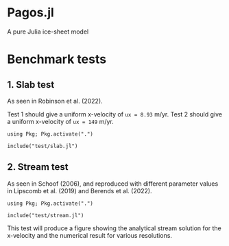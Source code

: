 # Pagos.jl
A pure Julia ice-sheet model



# Benchmark tests

## 1. Slab test

As seen in Robinson et al. (2022). 

Test 1 should give a uniform x-velocity of `ux = 8.93` m/yr. 
Test 2 should give a uniform x-velocity of `ux = 149` m/yr. 

```
using Pkg; Pkg.activate(".")

include("test/slab.jl")
```

## 2. Stream test

As seen in Schoof (2006), and reproduced with different parameter values
in Lipscomb et al. (2019) and Berends et al. (2022). 

```
using Pkg; Pkg.activate(".")

include("test/stream.jl")
```

This test will produce a figure showing the analytical stream solution 
for the x-velocity and the numerical result for various resolutions. 


